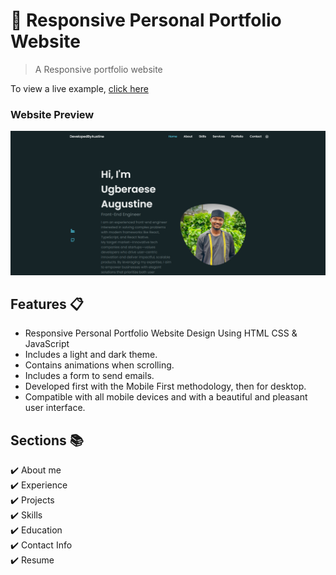 # 💼 Responsive Personal Portfolio Website

> A Responsive portfolio website

To view a live example, [click here](https://personal-portfolio-website-nine-ruby.vercel.app/)

### Website Preview

![preview img](/preview.png)

## Features 📋

- Responsive Personal Portfolio Website Design Using HTML CSS & JavaScript
- Includes a light and dark theme.
- Contains animations when scrolling.
- Includes a form to send emails.
- Developed first with the Mobile First methodology, then for desktop.
- Compatible with all mobile devices and with a beautiful and pleasant user interface.

## Sections 📚

✔️ About me\
✔️ Experience\
✔️ Projects \
✔️ Skills \
✔️ Education\
✔️ Contact Info\
✔️ Resume
